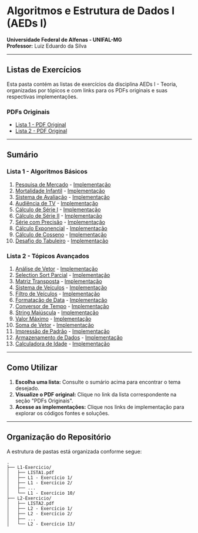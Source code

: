 # Algoritmos e Estrutura de Dados I (AEDs I)
**Universidade Federal de Alfenas - UNIFAL-MG**  
**Professor:** Luiz Eduardo da Silva

---

## Listas de Exercícios
Esta pasta contém as listas de exercícios da disciplina AEDs I - Teoria, organizadas por tópicos e com links para os PDFs originais e suas respectivas implementações.

### PDFs Originais
- [Lista 1 - PDF Original](L1-Exercicio/LISTA1.pdf)
- [Lista 2 - PDF Original](L2-Exercicio/LISTA2.pdf)

---

## Sumário

### Lista 1 - Algoritmos Básicos
1. [Pesquisa de Mercado](#pesquisa-de-mercado) - [Implementação](./L1%20-Exercício%201/)
2. [Mortalidade Infantil](#mortalidade-infantil) - [Implementação](./L1%20-Exercício%202/)
3. [Sistema de Avaliação](#sistema-de-avaliacao) - [Implementação](./L1%20-Exercício%203/)
4. [Audiência de TV](#audiencia-de-tv) - [Implementação](./L1%20-Exercício%204/)
5. [Cálculo de Série I](#calculo-de-serie-i) - [Implementação](./L1%20-Exercício%205/)
6. [Cálculo de Série II](#calculo-de-serie-ii) - [Implementação](./L1%20-Exercício%206/)
7. [Série com Precisão](#serie-com-precisao) - [Implementação](./L1%20-Exercício%207/)
8. [Cálculo Exponencial](#calculo-exponencial) - [Implementação](./L1%20-Exercício%208/)
9. [Cálculo de Cosseno](#calculo-de-cosseno) - [Implementação](./L1%20-Exercício%209/)
10. [Desafio do Tabuleiro](#desafio-do-tabuleiro) - [Implementação](./L1%20-Exercício%2010/)

### Lista 2 - Tópicos Avançados
1. [Análise de Vetor](#analise-de-vetor) - [Implementação](./L2%20-Exercício%201/)
2. [Selection Sort Parcial](#selection-sort-parcial) - [Implementação](./L2%20-Exercício%202/)
3. [Matriz Transposta](#matriz-transposta) - [Implementação](./L2%20-Exercício%203/)
4. [Sistema de Veículos](#sistema-de-veiculos) - [Implementação](./L2%20-Exercício%204-5/)
5. [Filtro de Veículos](#filtro-de-veiculos) - [Implementação](./L2%20-Exercício%204-5/)
6. [Formatação de Data](#formatacao-de-data) - [Implementação](./L2%20-Exercício%206/)
7. [Conversor de Tempo](#conversor-de-tempo) - [Implementação](./L2%20-Exercício%207/)
8. [String Maiúscula](#string-maiuscula) - [Implementação](./L2%20-Exercício%208/)
9. [Valor Máximo](#valor-maximo) - [Implementação](./L2%20-Exercício%209/)
10. [Soma de Vetor](#soma-de-vetor) - [Implementação](./L2%20-Exercício%2010/)
11. [Impressão de Padrão](#impressao-de-padrao) - [Implementação](./L2%20-Exercício%2011/)
12. [Armazenamento de Dados](#armazenamento-de-dados) - [Implementação](./L2%20-Exercício%2012-13/)
13. [Calculadora de Idade](#calculadora-de-idade) - [Implementação](./L2%20-Exercício%2012-13/)

---

## Como Utilizar

1. **Escolha uma lista:** Consulte o sumário acima para encontrar o tema desejado.
2. **Visualize o PDF original:** Clique no link da lista correspondente na seção "PDFs Originais".
3. **Acesse as implementações:** Clique nos links de implementação para explorar os códigos fontes e soluções.

---

## Organização do Repositório
A estrutura de pastas está organizada conforme segue:

```
.
├── L1-Exercicio/
│   ├── LISTA1.pdf
│   ├── L1 - Exercício 1/
│   ├── L1 - Exercício 2/
│   ├── ...
│   └── L1 - Exercício 10/
├── L2-Exercicio/
│   ├── LISTA2.pdf
│   ├── L2 - Exercício 1/
│   ├── L2 - Exercício 2/
│   ├── ...
│   └── L2 - Exercício 13/
```






